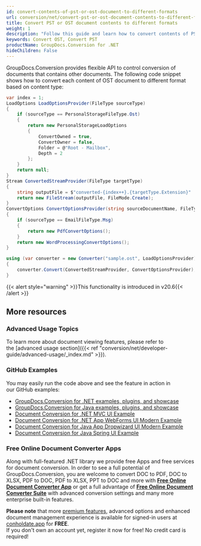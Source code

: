 ```yaml
---
id: convert-contents-of-pst-or-ost-document-to-different-formats
url: conversion/net/convert-pst-or-ost-document-contents-to-different-formats
title: Convert PST or OST document contents to different formats
weight: 1
description: "Follow this guide and learn how to convert contents of PST/OST documents to different format based on content type using GroupDocs.Conversion for .NET."
keywords: Convert OST, Convert PST
productName: GroupDocs.Conversion for .NET
hideChildren: False
---
```

GroupDocs.Conversion provides flexible API to control conversion of documents that contains other documents. The following code snippet shows how to convert each content of OST document to different format based on content type:

```csharp
var index = 1;
LoadOptions LoadOptionsProvider(FileType sourceType)
{
    if (sourceType == PersonalStorageFileType.Ost)
    {
        return new PersonalStorageLoadOptions
        {
            ConvertOwned = true,
            ConvertOwner = false,
            Folder = @"Root - Mailbox", 
            Depth = 2
        };
    }
    return null;
}
Stream ConvertedStreamProvider(FileType targetType)
{
    string outputFile = $"converted-{index++}.{targetType.Extension}"
    return new FileStream(outputFile, FileMode.Create);
}
ConvertOptions ConvertOptionsProvider(string sourceDocumentName, FileType sourceType)
{
    if (sourceType == EmailFileType.Msg)
    {
        return new PdfConvertOptions();
    }
    return new WordProcessingConvertOptions();
}

using (var converter = new Converter("sample.ost", LoadOptionsProvider))
{
    converter.Convert(ConvertedStreamProvider, ConvertOptionsProvider);
}

```

{{< alert style="warning" >}}This functionality is introduced in v20.6{{< /alert >}}

## More resources
### Advanced Usage Topics
To learn more about document viewing features, please refer to the [advanced usage section]({{< ref "conversion/net/developer-guide/advanced-usage/_index.md" >}}).

### GitHub Examples
You may easily run the code above and see the feature in action in our GitHub examples:
*   [GroupDocs.Conversion for .NET examples, plugins, and showcase](https://github.com/groupdocs-conversion/GroupDocs.Conversion-for-.NET)
*   [GroupDocs.Conversion for Java examples, plugins, and showcase](https://github.com/groupdocs-conversion/GroupDocs.Conversion-for-Java)
*   [Document Conversion for .NET MVC UI Example](https://github.com/groupdocs-conversion/GroupDocs.Conversion-for-.NET-MVC)
*   [Document Conversion for .NET App WebForms UI Modern Example](https://github.com/groupdocs-conversion/GroupDocs.Conversion-for-.NET-WebForms)
*   [Document Conversion for Java App Dropwizard UI Modern Example](https://github.com/groupdocs-conversion/GroupDocs.Conversion-for-Java-Dropwizard)
*   [Document Conversion for Java Spring UI Example](https://github.com/groupdocs-conversion/GroupDocs.Conversion-for-Java-Spring)

### Free Online Document Converter Apps
Along with full-featured .NET library we provide free Apps and free services for document conversion.
In order to see a full potential of GroupDocs.Conversion, you are welcome to convert DOC to PDF, DOC to XLSX, PDF to DOC, PDF to XLSX, PPT to DOC and more with **[Free Online Document Converter App](https://products.groupdocs.app/conversion)** or get a full advantage of **[Free Online Document Converter Suite](https://conholdate.app/features/document-converter-online)** with advanced conversion settings and many more enterprise built-in features.

**Please note** that more [premium features](https://conholdate.app/features), advanced options and enhanced document management experience is available for signed-in users at [conholdate.app](https://conholdate.app) for **FREE**.  
If you don't own an account yet, register it now for free! No credit card is required!